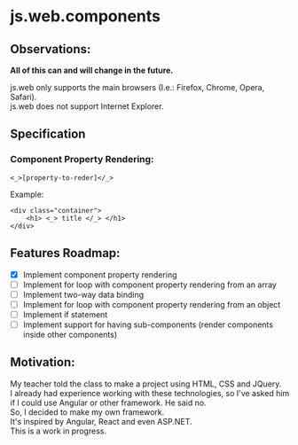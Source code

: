# js.web.components

## Observations:

**All of this can and will change in the future.**

js.web only supports the main browsers (I.e.: Firefox, Chrome, Opera, Safari).<br>
js.web does not support Internet Explorer.

## Specification

### Component Property Rendering: 
`<_>[property-to-reder]</_>`

Example:
```
<div class="container">
    <h1> <_> title </_> </h1>
</div>
```

## Features Roadmap:
- [x] Implement component property rendering
- [ ] Implement for loop with component property rendering from an array
- [ ] Implement two-way data binding
- [ ] Implement for loop with component property rendering from an object
- [ ] Implement if statement
- [ ] Implement support for having sub-components (render components inside other components)

## Motivation:
My teacher told the class to make a project using HTML, CSS and JQuery.<br/>
I already had experience working with these technologies, so I've asked him if I could use Angular or other framework. He said no.<br/>
So, I decided to make my own framework.<br/>
It's inspired by Angular, React and even ASP.NET.<br/>
This is a work in progress.
